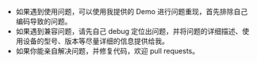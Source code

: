 - 如果遇到使用问题，可以使用我提供的 Demo 进行问题重现，首先排除自己编码导致的问题。
- 如果遇到兼容问题，请先自己 debug 定位出问题，并将问题的详细描述、使用设备的型号、版本等尽量详细的信息提供给我。
- 如果你能亲自解决问题，并修复代码，欢迎 pull requests。